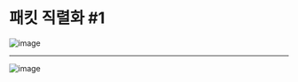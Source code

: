 # 패킷 직렬화 \#1

![image](https://user-images.githubusercontent.com/68372094/159858909-6fa2ad6a-b365-4337-93c1-8b72ee897312.png)
***
![image](https://user-images.githubusercontent.com/68372094/159861395-705150c9-59bd-4f29-af52-e48a62f8cee3.png)
